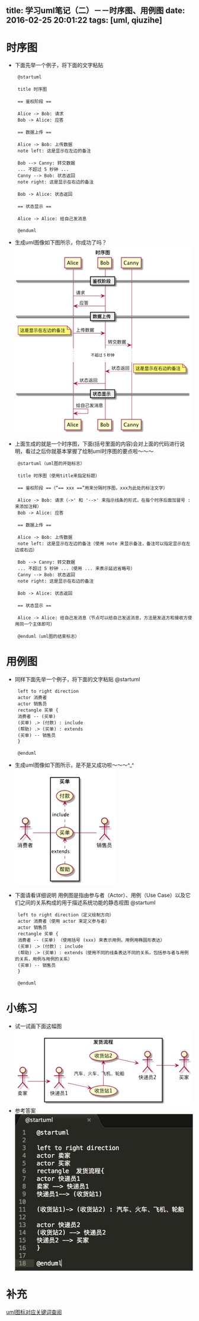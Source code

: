 title:  学习uml笔记（二）－－时序图、用例图
date: 2016-02-25 20:01:22
tags: [uml, qiuzihe]
---
#  时序图
 - 下面先举一个例子，将下面的文字粘贴

        @startuml

        title 时序图

        == 鉴权阶段 ==

        Alice -> Bob: 请求
        Bob -> Alice: 应答

        == 数据上传 ==

        Alice -> Bob: 上传数据
        note left: 这是显示在左边的备注

        Bob --> Canny: 转交数据
        ... 不超过 5 秒钟 ...
        Canny --> Bob: 状态返回
        note right: 这是显示在右边的备注

        Bob -> Alice: 状态返回

        == 状态显示 ==

        Alice -> Alice: 给自己发消息

        @enduml
 
 - 生成uml图像如下图所示，你成功了吗？
   ![生成uml时序图](/img/uml/2/test1.png)
 - 上面生成的就是一个时序图，下面(括号里面的内容)会对上面的代码进行说明，看过之后你就基本掌握了绘制uml时序图的要点啦～～～

        @startuml（uml图的开始标志）

        title 时序图（使用title来指定标题）

        == 鉴权阶段 ==（“== xxx ==”用来分隔时序图，xxx为此处的标注文字）

        Alice -> Bob: 请求（->' 和 '-->' 来指示线条的形式，在每个时序后面加冒号 : 来添加注释）
        Bob -> Alice: 应答

        == 数据上传 ==

        Alice -> Bob: 上传数据
        note left: 这是显示在左边的备注（使用 note 来显示备注，备注可以指定显示在左边或右边）

        Bob --> Canny: 转交数据
        ... 不超过 5 秒钟 ...（使用 ... 来表示延迟省略号）
        Canny --> Bob: 状态返回
        note right: 这是显示在右边的备注

        Bob -> Alice: 状态返回

        == 状态显示 ==

        Alice -> Alice: 给自己发消息（节点可以给自己发送消息，方法是发送方和接收方使用同一个主体即可）

        @enduml（uml图的结束标志）

#  用例图
 - 同样下面先举一个例子，将下面的文字粘贴
        @startuml

        left to right direction
        actor 消费者
        actor 销售员
        rectangle 买单 {
        消费者 -- (买单)
        (买单) .> (付款) : include
        (帮助) .> (买单) : extends
        (买单) -- 销售员
        }

        @enduml
 - 生成uml图像如下图所示，是不是又成功啦～～～^_^
   ![生成uml时序图](/img/uml/2/test2.png)
 - 下面请看详细说明
        用例图是指由参与者（Actor）、用例（Use Case）以及它们之间的关系构成的用于描述系统功能的静态视图
        @startuml

        left to right direction（定义绘制方向）
        actor 消费者（使用 actor 来定义参与者）
        actor 销售员
        rectangle 买单 {
        消费者 -- (买单) （使用括号 (xxx) 来表示用例，用例用椭圆形表达）
        (买单) .> (付款) : include
        (帮助) .> (买单) : extends（使用不同的线条表达不同的关系。包括参与者与用例的关系，用例与用例的关系）
        (买单) -- 销售员
        }

        @enduml


# 小练习
 
 - 试一试画下面这幅图
   ![小练习](/img/uml/2/test3.png)
 - 参考答案
   ![小练习参考答案](/img/uml/2/test4.png)

# 补充
[uml图标对应关键词查阅](http://ogom.github.io/draw_uml/plantuml/)

  

























